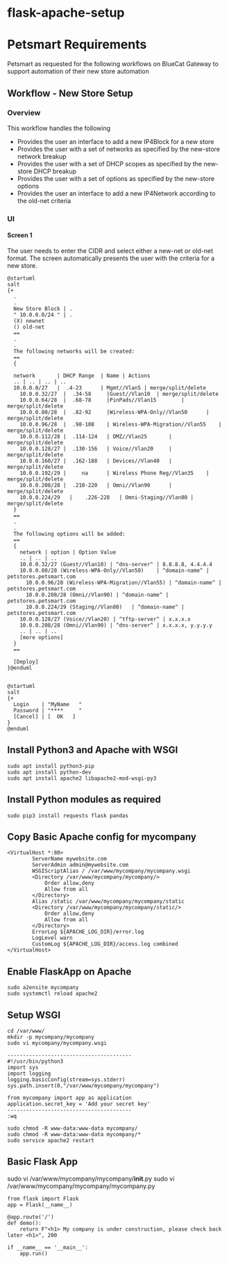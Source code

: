 # flask-apache-setup

# Petsmart Requirements

Petsmart as requested for the following workflows on BlueCat Gateway to support automation of their new store automation

## Workflow - New Store Setup

### Overview
This workflow handles the following
+ Provides the user an interface to add a new IP4Block for a new store
+ Provides the user with a set of networks as specified by the new-store network breakup
+ Provides the user with a set of DHCP scopes as specified by the new-store DHCP breakup
+ Provides the user with a set of options as specified by the new-store options 
+ Provides the user an interface to add a new IP4Network according to the old-net criteria

### UI
 
#### Screen 1

The user needs to enter the CIDR and select either a new-net or old-net format.
The screen automatically presents the user with the criteria for a new store.

```plantuml
@startuml
salt
{+
  .
  .
  New Store Block | . 
  " 10.0.0.0/24 " | .
  (X) newnet 
  () old-net
  ==
  .
  .
  The following networks will be created:
  ==
  {
  
  network       | DHCP Range  | Name | Actions
  .. | .. | .. | ..
  10.0.0.0/27   |  .4-23	  |	Mgmt//Vlan5 | merge/split/delete		
	10.0.0.32/27  |  .34-58		|Guest//Vlan10	| merge/split/delete	
	10.0.0.64/28  |	 .68-78		|PinPads//Vlan15		| merge/split/delete
	10.0.0.80/28  |  .82-92		|Wireless-WPA-Only//Vlan50		| merge/split/delete
	10.0.0.96/28  |  .98-108	| Wireless-WPA-Migration//Vlan55	| merge/split/delete
	10.0.0.112/28 |	 .114-124	| DMZ//Vlan25		| merge/split/delete
	10.0.0.128/27 |	 .130-156	| Voice//Vlan20		| merge/split/delete
	10.0.0.160/27 |	 .162-188	| Devices//Vlan40	| merge/split/delete
	10.0.0.192/29 |		na      | Wireless Phone Reg//Vlan35	| merge/split/delete
	10.0.0.208/28 |	 .210-220	| Omni//Vlan90		| merge/split/delete
	10.0.0.224/29	|	 .226-228	| Omni-Staging//Vlan80 | merge/split/delete
  }
  ==
  .
  .
  The following options will be added:
  ==
  {
    network | option | Option Value
    .. | .. | ..
    10.0.0.32/27 (Guest//Vlan10) | ^dns-server^ | 8.8.8.8, 4.4.4.4
    10.0.0.80/28 (Wireless-WPA-Only//Vlan50)	| ^domain-name^ | petstores.petsmart.com	
	  10.0.0.96/28 (Wireless-WPA-Migration//Vlan55) | ^domain-name^ | petstores.petsmart.com
	  10.0.0.208/28 (Omni//Vlan90) | ^domain-name^ | petstores.petsmart.com
	  10.0.0.224/29	(Staging//Vlan80)	| ^domain-name^ | petstores.petsmart.com
    10.0.0.128/27 (Voice//Vlan20) | ^tftp-server^ | x.x.x.x	
    10.0.0.208/28 (Omni//Vlan90) | ^dns-server^ | x.x.x.x, y.y.y.y
    .. | .. | ..
    [more options]
  }
  ==
  
  [Deploy]
}@enduml
```

```plantuml

@startuml
salt
{+
  Login    | "MyName   "
  Password | "****     "
  [Cancel] | [  OK   ]
}
@enduml

```


## Install Python3 and Apache with WSGI

```
sudo apt install python3-pip
sudo apt install python-dev
sudo apt install apache2 libapache2-mod-wsgi-py3
```

## Install Python modules as required

```
sudo pip3 install requests flask pandas
```

## Copy Basic Apache config for mycompany

```
<VirtualHost *:80>
		ServerName mywebsite.com
		ServerAdmin admin@mywebsite.com
		WSGIScriptAlias / /var/www/mycompany/mycompany.wsgi
		<Directory /var/www/mycompany/mycompany/>
			Order allow,deny
			Allow from all
		</Directory>
		Alias /static /var/www/mycompany/mycompany/static
		<Directory /var/www/mycompany/mycompany/static/>
			Order allow,deny
			Allow from all
		</Directory>
		ErrorLog ${APACHE_LOG_DIR}/error.log
		LogLevel warn
		CustomLog ${APACHE_LOG_DIR}/access.log combined
</VirtualHost>
```

## Enable FlaskApp on Apache

```
sudo a2ensite mycompany
sudo systemctl reload apache2
```

## Setup WSGI 

```
cd /var/www/
mkdir -p mycompany/mycompany
sudo vi mycompany/mycompany.wsgi

----------------------------------------
#!/usr/bin/python3
import sys
import logging
logging.basicConfig(stream=sys.stderr)
sys.path.insert(0,"/var/www/mycompany/mycompany")

from mycompany import app as application
application.secret_key = 'Add your secret key'
----------------------------------------
:wq

sudo chmod -R www-data:www-data mycompany/
sudo chmod -R www-data:www-data mycompany/*
sudo service apache2 restart
```

## Basic Flask App

sudo vi /var/www/mycompany/mycompany/__init__.py
sudo vi /var/www/mycompany/mycompany/mycompany.py

```
from flask import Flask
app = Flask(__name__)

@app.route('/')
def demo():
    return F"<h1> My company is under construction, please check back later <h1>", 200

if __name__ == '__main__':
    app.run()
```


